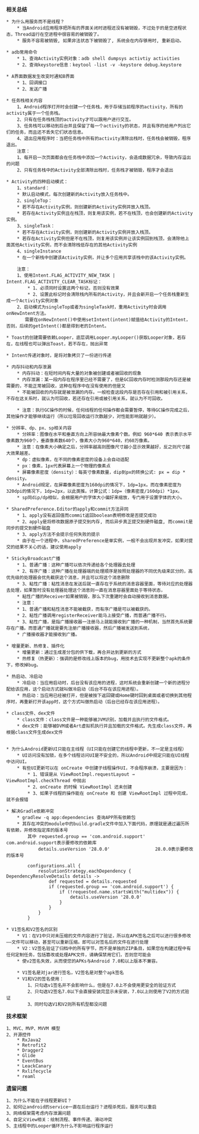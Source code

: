 
**相关总结**

	* 为什么用服务而不是线程？
		* 当Android应用程序把所有的界面关闭时进程还没有被销毁，不过处于的是空进程状态，Thread运行在空进程中很容易的被销毁了。
		* 服务不容易被销毁, 如果非法状态下被销毁了, 系统会在内存够用时, 重新启动。

	* adb常用命令
		* 1、查询Activity实例对象：adb shell dumpsys activtiy activities
		* 2、查询keystore信息：keytool -list -v -keystore debug.keystore

	* A界面数据发生改变时通知B界面
		* 1、回调接口
		* 2、发送广播

	* 任务栈相关内容
		1、Android程序打开时会创建一个任务栈，用于存储当前程序的activity，所有的activity属于一个任务栈。
		2、只有在任务栈栈顶的activity才可以跟用户进行交互。
		3、任务栈可以移动到后台并且保留了每一个activity的状态，并且有序的给用户列出它们的任务，而且还不丢失它们状态信息。
		4、退出应用程序时：当把任务栈中所有的activity清除出栈时，任务栈会被销毁，程序退出。
		注意：
		1、每开启一次页面都会在任务栈中添加一个Activity，会造成数据冗余，导致内存溢出的问题
		2、只有任务栈中的Activity全部清除出栈时，任务栈才被销毁，程序才会退出
	
	* Activity的四种启动模式：
		1、standard：
	 	* 默认启动模式，每次创建新的Activity放入任务栈中。
    	2、singleTop：
		* 若不存在Activity实例，则创建新的Activity实例并放入栈顶。	
		* 若存在Activity实例且在栈顶，则复用该实例，若不在栈顶，也会创建新的Activity实例。
	    3、singleTask：
		* 若不存在Activity实例，则创建新的Activity实例并放入栈顶。
        * 若存在Activity实例但是不在栈顶，则复用该实例并让该实例回到栈顶，会清除他上面其他Activity实例，而不会清除栈低存在的其他Activity实例
    	4、singleInstance
        * 在一个新栈中创建该Activity实例，并让多个应用共享该栈中的该Activity实例。
   
  		注意：
	    1、使用Intent.FLAG_ACTIVITY_NEW_TASK | Intent.FLAG_ACTIVITY_CLEAR_TASK标记：
    		* 1、必须同时设置这两个标记，否则没有效果
    		* 2、设置此标记时会清除栈内所有的Activity，并且会新开启一个任务栈重新生成一个Activity实例对象
    	2、启动模式为singleTop或者为singleTask时，重用Activity时会调用onNewIntent方法。
		   需要在onNewIntent()中使用setIntent(intent)赋值给Activity的Intent，否则，后续的getIntent()都是得到老的Intent。

	* Toast的创建需要依赖Looper，底层调用Looper.myLooper()获取Looper对象，若存在，在线程也可以弹出Toast，若不存在，抛出异常
	
	* Intent传递对象时，是将对象拷贝了一份进行传递

	* 内存抖动和内存泄漏
		* 内存抖动：在短时间内有大量的对象被创建或者被回收的现象
		* 内存泄漏：某一段内存在程序里已经不需要了，但是GC回收内存时检测那段内存还是被需要的，不能正常被回收，这种在程序中在没有使用的但是又
		* 不能被回收的内存就是被泄漏的内存。一般检查这段内存是否存在引用和被引用关系，不存在这关系时，就认为可回收，若还存在引用或被引用关系，就认为不可回收。

		* 注意：执行GC操作的时候，任何线程的任何操作都会需要暂停，等待GC操作完成之后，其他操作才能够继续运行（所以垃圾回收运行次数越少，对性能影响就越少）。

	* 分辨率、dp、px、sp相关内容
		* 分辨率：图像在水平和垂直方向上所容纳最大像素个数。例如 960*640 表示表示水平像素数为960个，垂直像素数640个，像素大小为960*640，约60万像素。
		* 注意：在像素大小确定之后，分辨率越高则图像尺寸越小显示效果越好，反之则尺寸越大效果越差。
		* dp：虚拟像素，在不同的像素密度的设备上会自动适配
		* px：像素，1px代表屏幕上一个物理的像素点
		* 屏幕像素密度（density）：每英寸像素数量，dip到px的转换公式: px = dip * density。
		* Android规定，在屏幕像素密度为160dpi的情况下，1dp=1px。而在像素密度为320dpi的情况下，1dp=2px，以此类推。计算公式：1dp=（像素密度/160dpi）*1px。
		* sp同dip/dp相似，会根据用户的字体大小偏好来缩放，专门用于设置字体的大小。
	
	* SharedPreference.Editor的apply和commit方法异同
		* 1、apply没有返回值而commit返回boolean表明修改是否提交成功 
		* 2、apply是将修改数据原子提交到内存, 而后异步真正提交到硬件磁盘, 而commit是同步的提交到硬件磁盘
		* 3、apply方法不会提示任何失败的提示
		* 由于在一个进程中，sharedPreference是单实例，一般不会出现并发冲突，如果对提交的结果不关心的话，建议使用apply
	
	* StickyBroadcast广播
		* 1、普通广播：这种广播可以依次传递给各个处理器去处理
		* 2、有序广播：这种广播在处理器端的处理顺序是按照处理器的不同优先级来区分的，高优先级的处理器会优先截获这个消息，并且可以将这个消息删除
		* 3、粘性广播：粘性消息在发送后就一直存在于系统的消息容器里面，等待对应的处理器去处理，如果暂时没有处理器处理这个消息则一直在消息容器里面处于等待状态，
		* 粘性广播的Receiver如果被销毁，那么下次重建时会自动接收到消息数据。
		* 注意：
		* 1、普通广播和粘性消息不能被截获，而有序广播是可以被截获的。
		* 2、粘性广播调用registerReceiver能马上接受广播，而普通广播不行。
		* 3、粘性广播，是指广播接收器一注册马上就能接收到广播的一种机制，当然首先系统要存在广播。而普通广播就是要先注册广播接收器，然后广播被发送到系统，
		* 广播接收器才能接收到广播。

	* 增量更新、热修复、插件化
		* 增量更新：通过生成差分包的供下载，再合并达到更新的方式
		* 热修复（热更新）：强调的是修改线上版本的bug，用技术去实现不更新整个apk的条件下，修改掉bug。

	* 热启动、冷启动
		* 冷启动：当应用启动时，后台没有该应用的进程，这时系统会重新创建一个新的进程分配给该应用，这个启动方式就叫做冷启动（后台不存在该应用进程）。
		* 热启动：当应用已经被打开，但是被按下返回键或Home键时回到桌面或者切换到其他程序时，再重新打开该app时，这个方式叫做热启动（后台已经存在该应用进程）。

	* class文件、dex文件
		* class文件：class文件是一种能够被JVM识别，加载并且执行的文件格式。
		* dex文件：能够被DVM或者Art虚拟机执行并且加载的文件格式。先生成class文件，再根据class文件生成dex文件

	
	* 为什么Android更新UI只能在主线程（UI只能在创建它的线程中更新，不一定是主线程）
		* UI访问没有加锁，在多个线程访问UI是不安全的，所以Android中规定只能在UI线程中访问UI。
		* 有些UI更新可以在 onCreate 中创建子线程操作UI，不会程序崩溃，主要是因为： 
			* 1、错误是从 ViewRootImpl.requestLayout → ViewRootImpl.checkThread 中抛出
			* 2、onCreate 的时候 ViewRootImpl 还未创建
			* 3、如果子线程的操作能在 onCreate 和 创建 ViewRootImpl 过程中完成，就不会报错 

	* 解决Gradle依赖冲突
		* gradlew -q app:dependencies 查询APP所有依赖包
		* 其存在冲突的module中的build.gradle文件中加入下面代码，原理就是通过遍历所有依赖，并修改指定库的版本号
			其中 requested.group == 'com.android.support' 	com.android.support表示要修改的依赖库
			    details.useVersion '28.0.0'	                28.0.0表示要修改的版本号

			configurations.all {
			    resolutionStrategy.eachDependency { DependencyResolveDetails details ->
			        def requested = details.requested
			        if (requested.group == 'com.android.support') {
			            if (!requested.name.startsWith("multidex")) {
			                details.useVersion '28.0.0'
			            }
			        }
			    }
			}
	
	* V1签名和V2签名的区别
		* V1：在V1中只对未压缩的文件内容进行了验证，所以在APK签名之后可以进行很多修改——文件可以移动，甚至可以重新压缩。即可以对签名后的文件在进行处理 
		* V2：V2签名验证了归档中的所有字节，而不是单独的ZIP条目，如果您在构建过程中有任何定制任务，包括篡改或处理APK文件，请确保禁用它们，否则您可能会
		* 使v2签名失效，从而使您的APKs与Android 7.0和以上版本不兼容。

		* V1签名是对jar进行签名，V2签名是对整个apk签名
		* V1和V2的签名使用：
			1、只勾选v1签名并不会影响什么，但是在7.0上不会使用更安全的验证方式
			2、只勾选V2签名7.0以下会直接安装完显示未安装，7.0以上则使用了V2的方式验证
			3、同时勾选V1和V2则所有机型都没问题


**技术框架**

	1、MVC、MVP、MVVM 模型
	2、开源控件
		* RxJava2
		* Retrofit2
		* Dragger2
		* Glide
		* EventBus
		* LeackCanary
		* Rxlifecycle
		* reaml
	
**遗留问题**

	1、为什么不能在子线程更新UI？
	2、如何让android的service一直在后台运行？进程杀死后，服务可以重启
	3、网络框架需考虑内存泄漏问题
	4、自定义View相关：绘制流程、事件传递、滑动冲突
	5、主线程中的Looper循环为什么不影响运行程序运行







